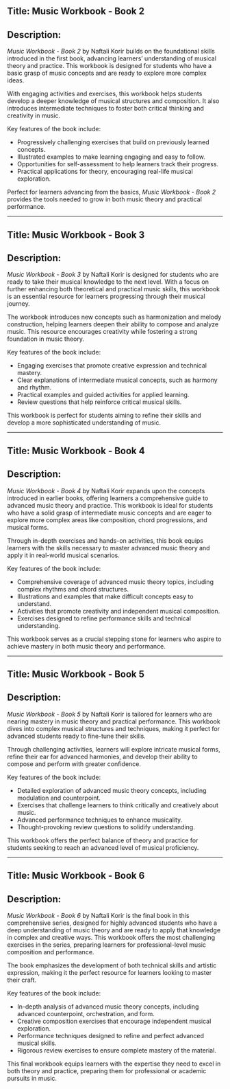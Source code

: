 ## Title: **Music Workbook - Book 2**

## Description:
*Music Workbook - Book 2* by Naftali Korir builds on the foundational skills introduced in the first book, advancing learners’ understanding of musical theory and practice. This workbook is designed for students who have a basic grasp of music concepts and are ready to explore more complex ideas.

With engaging activities and exercises, this workbook helps students develop a deeper knowledge of musical structures and composition. It also introduces intermediate techniques to foster both critical thinking and creativity in music.

Key features of the book include:
- Progressively challenging exercises that build on previously learned concepts.
- Illustrated examples to make learning engaging and easy to follow.
- Opportunities for self-assessment to help learners track their progress.
- Practical applications for theory, encouraging real-life musical exploration.

Perfect for learners advancing from the basics, *Music Workbook - Book 2* provides the tools needed to grow in both music theory and practical performance.

---

## Title: **Music Workbook - Book 3**

## Description:
*Music Workbook - Book 3* by Naftali Korir is designed for students who are ready to take their musical knowledge to the next level. With a focus on further enhancing both theoretical and practical music skills, this workbook is an essential resource for learners progressing through their musical journey.

The workbook introduces new concepts such as harmonization and melody construction, helping learners deepen their ability to compose and analyze music. This resource encourages creativity while fostering a strong foundation in music theory.

Key features of the book include:
- Engaging exercises that promote creative expression and technical mastery.
- Clear explanations of intermediate musical concepts, such as harmony and rhythm.
- Practical examples and guided activities for applied learning.
- Review questions that help reinforce critical musical skills.

This workbook is perfect for students aiming to refine their skills and develop a more sophisticated understanding of music.

---

## Title: **Music Workbook  - Book 4**

## Description:
*Music Workbook - Book 4* by Naftali Korir expands upon the concepts introduced in earlier books, offering learners a comprehensive guide to advanced music theory and practice. This workbook is ideal for students who have a solid grasp of intermediate music concepts and are eager to explore more complex areas like composition, chord progressions, and musical forms.

Through in-depth exercises and hands-on activities, this book equips learners with the skills necessary to master advanced music theory and apply it in real-world musical scenarios.

Key features of the book include:
- Comprehensive coverage of advanced music theory topics, including complex rhythms and chord structures.
- Illustrations and examples that make difficult concepts easy to understand.
- Activities that promote creativity and independent musical composition.
- Exercises designed to refine performance skills and technical understanding.

This workbook serves as a crucial stepping stone for learners who aspire to achieve mastery in both music theory and performance.

---

## Title: **Music Workbook - Book 5**

## Description:
*Music Workbook - Book 5* by Naftali Korir is tailored for learners who are nearing mastery in music theory and practical performance. This workbook dives into complex musical structures and techniques, making it perfect for advanced students ready to fine-tune their skills.

Through challenging activities, learners will explore intricate musical forms, refine their ear for advanced harmonies, and develop their ability to compose and perform with greater confidence.

Key features of the book include:
- Detailed exploration of advanced music theory concepts, including modulation and counterpoint.
- Exercises that challenge learners to think critically and creatively about music.
- Advanced performance techniques to enhance musicality.
- Thought-provoking review questions to solidify understanding.

This workbook offers the perfect balance of theory and practice for students seeking to reach an advanced level of musical proficiency.

---

## Title: **Music Workbook - Book 6**

## Description: 
*Music Workbook - Book 6* by Naftali Korir is the final book in this comprehensive series, designed for highly advanced students who have a deep understanding of music theory and are ready to apply that knowledge in complex and creative ways. This workbook offers the most challenging exercises in the series, preparing learners for professional-level music composition and performance.

The book emphasizes the development of both technical skills and artistic expression, making it the perfect resource for learners looking to master their craft.

Key features of the book include:
- In-depth analysis of advanced music theory concepts, including advanced counterpoint, orchestration, and form.
- Creative composition exercises that encourage independent musical exploration.
- Performance techniques designed to refine and perfect advanced musical skills.
- Rigorous review exercises to ensure complete mastery of the material.

This final workbook equips learners with the expertise they need to excel in both theory and practice, preparing them for professional or academic pursuits in music.